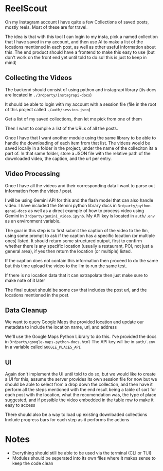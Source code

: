 # ReelScout

On my Instagram account I have quite a few Collections of saved posts, mostly reels. Most of these are for travel.

The idea is that with this tool I can login to my insta, pick a named collection that I have saved in my account, and then use AI to make a list of the locations mentioned in each post, as well as other useful information about this. The end product should have a frontend to make this easy to use (but don't work on the front end yet until told to do so! this is just to keep in mind)

## Collecting the Videos

The backend should consist of using python and instagrapi library (its docs are located in `./3rdparty/instagrapi-docs`)

It should be able to login with my account with a session file (file in the root of this project called `./auth/session.json`)

Get a list of my saved collections, then let me pick from one of them

Then I want to compile a list of the URLs of all the posts.

Once I have that I want another module using the same library to be able to handle the downloading of each item from that list. The videos would be saved locally in a folder in the project, under the name of the colleciton its a part of. In that same folder, store a JSON file with the relative path of the downloaded video, the caption, and the url per entry.

## Video Processing

Once I have all the videos and their corresponding data I want to parse out information from the video / post. 

I will be using Gemini API for this and the flash model that can also handle video. I have included the Gemini python library docs in `3rdparty/python-genai-docs` as well as a direct example of how to process video using Gemini in `3rdparty/gemini_video.ipynb`. My API key is located in `auth/.env` as an environment variable.

The goal in this step is to first submit the caption of the video to the llm, using some prompt to ask if the caption has a specific location (or multiple ones) listed. It should return some structured output, first to confirm whether there is any specific location (usually a restaurant, POI, not just a general area), if yes then return the location (or multiple) listed.

If the caption does not contain this information then proceed to do the same but this time upload the video to the llm to run the same test. 

If there is no location data that it can extrapolate then just make sure to make note of it later

The final output should be some csv that includes the post url, and the locations mentioned in the post.

## Data Cleanup 

We want to query Google Maps the provided location and update our metadata to include the location name, url, and address

We'll use the Google Maps Python Library to do this. I've provided the docs in `3rdparty/google-maps-python-docs.html`
The API key will be in `auth/.env` in a variable called `GOOGLE_PLACES_API`

## UI 

Again don't implement the UI until told to do so, but we would like to create a UI for this, assume the server provides its own session file for now but we should be able to select from a drop down the collection, and then have it perform all the steps mentioned with the end result being a table of sort for each post with the location, what the recomendation was, the type of place suggested, and if possible the video embedded in the table row to make it easy to access

There should also be a way to load up existing downloaded collections 
Include progress bars for each step as it performs the actions


# Notes 

- Everything should still be able to be used via the terminal (CLI or TUI)
- Modules should be seperated into its own files where it makes sense to keep the code clean
